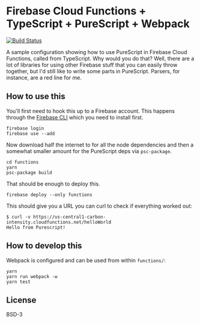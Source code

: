 # Firebase Cloud Functions + TypeScript + PureScript + Webpack
[![Build Status](https://travis-ci.org/passy/firebase-functions-webpack-example.svg?branch=master)](https://travis-ci.org/passy/firebase-functions-webpack-example)

A sample configuration showing how to use PureScript in Firebase Cloud
Functions, called from TypeScript. Why would you do that? Well, there are a lot
of libraries for using other Firebase stuff that you can easily throw together,
but I'd still like to write some parts in PureScript. Parsers, for instance, are
a red line for me.

## How to use this

You'll first need to hook this up to a Firebase account. This happens through
the [Firebase CLI](https://firebase.google.com/docs/cli/) which you need to
install first.

```
firebase login
firebase use --add
```

Now download half the internet to for all the node dependencies and then a
somewhat smaller amount for the PureScript deps via `psc-package`.

```
cd functions
yarn
psc-package build
```

That should be enough to deploy this.

```
firebase deploy --only functions
```

This should give you a URL you can curl to check if everything worked out:

```
$ curl -v https://us-central1-carbon-intensity.cloudfunctions.net/helloWorld
Hello from Purescript!
```

## How to develop this

Webpack is configured and can be used from within `functions/`:

```
yarn
yarn run webpack -w
yarn test
```

## License

BSD-3
